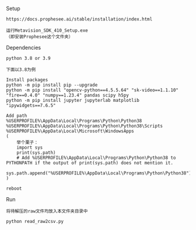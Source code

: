 Setup

    https://docs.prophesee.ai/stable/installation/index.html
    
    运行Metavision_SDK_410_Setup.exe
    （即安装Prophesee这个文件夹）

Dependencies

    python 3.8 or 3.9
    
    下面以3.8为例

    Install packages
    python -m pip install pip --upgrade
    python -m pip install "opencv-python==4.5.5.64" "sk-video==1.1.10" "fire==0.4.0" "numpy==1.23.4" pandas scipy h5py
    python -m pip install jupyter jupyterlab matplotlib "ipywidgets==7.6.5"

    Add path
    %USERPROFILE%\AppData\Local\Programs\Python\Python38
    %USERPROFILE%\AppData\Local\Programs\Python\Python38\Scripts
    %USERPROFILE%\AppData\Local\Microsoft\WindowsApps
    (
        举个栗子：
        import sys
        print(sys.path)
        # Add %USERPROFILE%\AppData\Local\Programs\Python\Python38 to PYTHONPATH if the output of print(sys.path) does not mention it.
        sys.path.append("%USERPROFILE%\AppData\Local\Programs\Python\Python38")
    )
    
    reboot

Run

    将待解压的raw文件均放入本文件夹目录中
    
    python read_raw2csv.py

